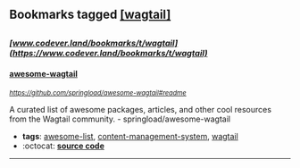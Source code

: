 ## Bookmarks tagged [[wagtail]](https://www.codever.land/search?q=[wagtail])

_<sup><sup>[www.codever.land/bookmarks/t/wagtail](https://www.codever.land/bookmarks/t/wagtail)</sup></sup>_
---
#### [awesome-wagtail](https://github.com/springload/awesome-wagtail#readme)
_<sup>https://github.com/springload/awesome-wagtail#readme</sup>_

A curated list of awesome packages, articles, and other cool resources from the Wagtail community. - springload/awesome-wagtail
* **tags**: [awesome-list](../tagged/awesome-list.md), [content-management-system](../tagged/content-management-system.md), [wagtail](../tagged/wagtail.md)
* :octocat: **[source code](https://github.com/springload/awesome-wagtail#readme)**
---
